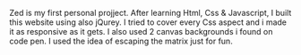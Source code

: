 Zed is my first personal projject.
After learning Html, Css & Javascript, I built this website using also jQurey.
I tried to cover every Css aspect and i made it as responsive as it gets.
I also used 2 canvas backgrounds i found on code pen.
I used the idea of escaping the matrix just for fun.
